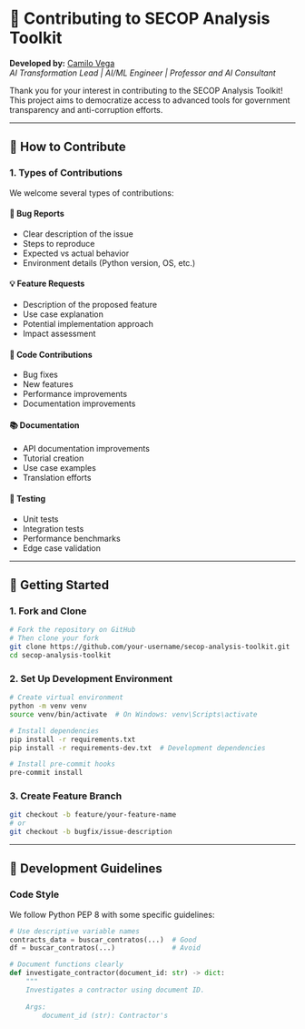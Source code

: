 # 🤝 Contributing to SECOP Analysis Toolkit

**Developed by:** [Camilo Vega](https://www.linkedin.com/in/camilo-vega-169084b1/)  
*AI Transformation Lead | AI/ML Engineer | Professor and AI Consultant*

Thank you for your interest in contributing to the SECOP Analysis Toolkit! This project aims to democratize access to advanced tools for government transparency and anti-corruption efforts.

---

## 🌟 How to Contribute

### 1. Types of Contributions

We welcome several types of contributions:

#### 🐛 **Bug Reports**
- Clear description of the issue
- Steps to reproduce
- Expected vs actual behavior
- Environment details (Python version, OS, etc.)

#### 💡 **Feature Requests**
- Description of the proposed feature
- Use case explanation
- Potential implementation approach
- Impact assessment

#### 🔧 **Code Contributions**
- Bug fixes
- New features
- Performance improvements
- Documentation improvements

#### 📚 **Documentation**
- API documentation improvements
- Tutorial creation
- Use case examples
- Translation efforts

#### 🧪 **Testing**
- Unit tests
- Integration tests
- Performance benchmarks
- Edge case validation

---

## 🚀 Getting Started

### 1. Fork and Clone

```bash
# Fork the repository on GitHub
# Then clone your fork
git clone https://github.com/your-username/secop-analysis-toolkit.git
cd secop-analysis-toolkit
```

### 2. Set Up Development Environment

```bash
# Create virtual environment
python -m venv venv
source venv/bin/activate  # On Windows: venv\Scripts\activate

# Install dependencies
pip install -r requirements.txt
pip install -r requirements-dev.txt  # Development dependencies

# Install pre-commit hooks
pre-commit install
```

### 3. Create Feature Branch

```bash
git checkout -b feature/your-feature-name
# or
git checkout -b bugfix/issue-description
```

---

## 📝 Development Guidelines

### Code Style

We follow Python PEP 8 with some specific guidelines:

```python
# Use descriptive variable names
contracts_data = buscar_contratos(...)  # Good
df = buscar_contratos(...)              # Avoid

# Document functions clearly
def investigate_contractor(document_id: str) -> dict:
    """
    Investigates a contractor using document ID.
    
    Args:
        document_id (str): Contractor's